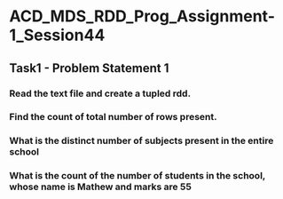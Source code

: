# ACD_MDS_RDD_Prog_Assignment-1_Session44

## Task1 - Problem Statement 1

### Read the text file and create a tupled rdd.
### Find the count of total number of rows present.
### What is the distinct number of subjects present in the entire school
### What is the count of the number of students in the school, whose name is Mathew and marks are 55

